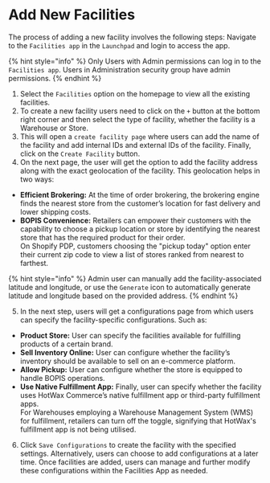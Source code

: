 # Add New Facilities

The process of adding a new facility involves the following steps: Navigate to the `Facilities app` in the `Launchpad` and login to access the app.

{% hint style="info" %}
Only Users with Admin permissions can log in to the `Facilities app`. Users in Administration security group have admin permissions.
{% endhint %}

1. Select the `Facilities` option on the homepage to view all the existing facilities.
2. To create a new facility users need to click on the `+` button at the bottom right corner and then select the type of facility, whether the facility is a Warehouse or Store.
3. This will open a `create facility page` where users can add the name of the facility and add internal IDs and external IDs of the facility. Finally, click on the `Create Facility` button.
4. On the next page, the user will get the option to add the facility address along with the exact geolocation of the facility. This geolocation helps in two ways:

* **Efficient Brokering:** At the time of order brokering, the brokering engine finds the nearest store from the customer’s location for fast delivery and lower shipping costs.
* **BOPIS Convenience:** Retailers can empower their customers with the capability to choose a pickup location or store by identifying the nearest store that has the required product for their order. \
  On Shopify PDP, customers choosing the "pickup today" option enter their current zip code to view a list of stores ranked from nearest to farthest.

{% hint style="info" %}
Admin user can manually add the facility-associated latitude and longitude, or use the `Generate` icon to automatically generate latitude and longitude based on the provided address.
{% endhint %}

5. In the next step, users will get a configurations page from which users can specify the facility-specific configurations. Such as:

* **Product Store:** User can specify the facilities available for fulfilling products of a certain brand.
* **Sell Inventory Online:** User can configure whether the facility’s inventory should be available to sell on an e-commerce platform.
* **Allow Pickup:** User can configure whether the store is equipped to handle BOPIS operations.
* **Use Native Fulfillment App:** Finally, user can specify whether the facility uses HotWax Commerce’s native fulfillment app or third-party fulfillment apps. \
  For Warehouses employing a Warehouse Management System (WMS) for fulfillment, retailers can turn off the toggle, signifying that HotWax's fulfillment app is not being utilised.

6. Click `Save Configurations` to create the facility with the specified settings. Alternatively, users can choose to add configurations at a later time. Once facilities are added, users can manage and further modify these configurations within the Facilities App as needed.
